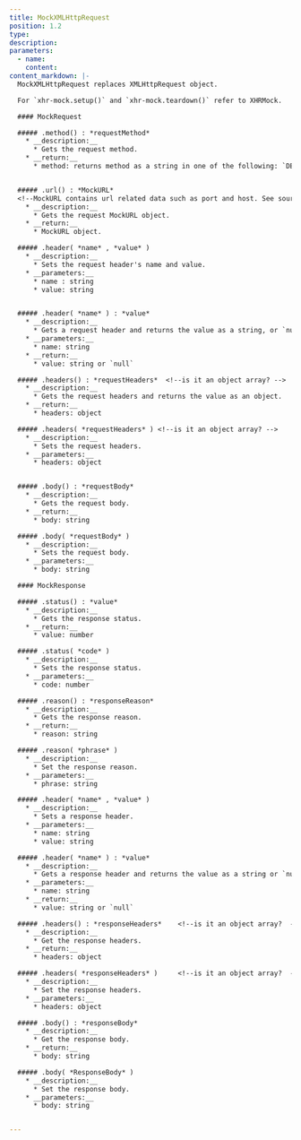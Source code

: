 ```yaml
---
title: MockXMLHttpRequest
position: 1.2
type:
description:
parameters:
  - name:
    content:
content_markdown: |-
  MockXMLHttpRequest replaces XMLHttpRequest object.

  For `xhr-mock.setup()` and `xhr-mock.teardown()` refer to XHRMock.

  #### MockRequest

  ##### .method() : *requestMethod*
    * __description:__
      * Gets the request method.
    * __return:__
      * method: returns method as a string in one of the following: `DELETE`, `GET`, `HEAD`, `OPTIONS`, `POST`, or `PUT`.  


  ##### .url() : *MockURL*
  <!--MockURL contains url related data such as port and host. See source code for details.  -->
    * __description:__
      * Gets the request MockURL object.
    * __return:__
      * MockURL object.

  ##### .header( *name* , *value* )
    * __description:__
      * Sets the request header's name and value.
    * __parameters:__
      * name : string
      * value: string


  ##### .header( *name* ) : *value*
    * __description:__
      * Gets a request header and returns the value as a string, or `null` if no header has been set.
    * __parameters:__
      * name: string
    * __return:__
      * value: string or `null`

  ##### .headers() : *requestHeaders*  <!--is it an object array? -->
    * __description:__
      * Gets the request headers and returns the value as an object.
    * __return:__
      * headers: object

  ##### .headers( *requestHeaders* ) <!--is it an object array? -->
    * __description:__
      * Sets the request headers.
    * __parameters:__
      * headers: object


  ##### .body() : *requestBody*
    * __description:__
      * Gets the request body.
    * __return:__
      * body: string

  ##### .body( *requestBody* )
    * __description:__
      * Sets the request body.
    * __parameters:__
      * body: string  

  #### MockResponse

  ##### .status() : *value*
    * __description:__
      * Gets the response status.
    * __return:__
      * value: number  

  ##### .status( *code* )
    * __description:__
      * Sets the response status.
    * __parameters:__
      * code: number  

  ##### .reason() : *responseReason*
    * __description:__
      * Gets the response reason.
    * __return:__
      * reason: string

  ##### .reason( *phrase* )
    * __description:__
      * Set the response reason.
    * __parameters:__
      * phrase: string  

  ##### .header( *name* , *value* )
    * __description:__
      * Sets a response header.
    * __parameters:__
      * name: string
      * value: string

  ##### .header( *name* ) : *value*
    * __description:__
      * Gets a response header and returns the value as a string or `null`
    * __parameters:__
      * name: string
    * __return:__
      * value: string or `null`

  ##### .headers() : *responseHeaders*    <!--is it an object array?  -->
    * __description:__
      * Get the response headers.
    * __return:__
      * headers: object

  ##### .headers( *responseHeaders* )     <!--is it an object array?  -->
    * __description:__
      * Set the response headers.
    * __parameters:__
      * headers: object

  ##### .body() : *responseBody*
    * __description:__
      * Get the response body.
    * __return:__
      * body: string

  ##### .body( *ResponseBody* )
    * __description:__
      * Set the response body.
    * __parameters:__
      * body: string


---
```


